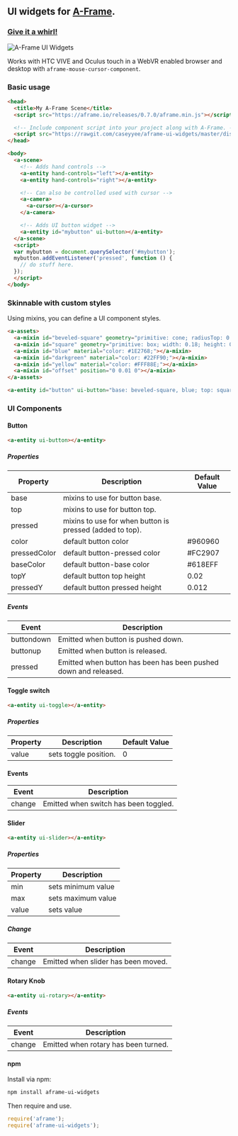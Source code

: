 ## UI widgets for [A-Frame](https://aframe.io).

### [Give it a whirl!](https://caseyyee.github.io/aframe-ui-widgets/examples/)

![A-Frame UI Widgets](https://raw.githubusercontent.com/caseyyee/aframe-ui-widgets/master/img/preview.gif)

Works with HTC VIVE and Oculus touch in a WebVR enabled browser and desktop with `aframe-mouse-cursor-component`.



### Basic usage

````html
<head>
  <title>My A-Frame Scene</title>
  <script src="https://aframe.io/releases/0.7.0/aframe.min.js"></script>

  <!-- Include component script into your project along with A-Frame. -->
  <script src="https://rawgit.com/caseyyee/aframe-ui-widgets/master/dist/aframe-ui-widgets.min.js"></script>
</head>

<body>
  <a-scene>
    <!-- Adds hand controls -->
    <a-entity hand-controls="left"></a-entity>
    <a-entity hand-controls="right"></a-entity>

    <!-- Can also be controlled used with cursor -->
    <a-camera>
      <a-cursor></a-cursor>
    </a-camera>

    <!-- Adds UI button widget -->
    <a-entity id="mybutton" ui-button></a-entity>
  </a-scene>
  <script>
  var mybutton = document.querySelector('#mybutton');
  mybutton.addEventListener('pressed', function () {
    // do stuff here.
  });
  </script>
</body>
````

### Skinnable with custom styles

Using mixins, you can define a UI component styles.

````html
<a-assets>
  <a-mixin id="beveled-square" geometry="primitive: cone; radiusTop: 0.15; radiusBottom: 0.19; height: 0.02; segmentsRadial: 4; segmentsHeight: 1" rotation="0 45 0"></a-mixin>
  <a-mixin id="square" geometry="primitive: box; width: 0.18; height: 0.025; depth: 0.18;" position="0 0.02 0"></a-mixin>
  <a-mixin id="blue" material="color: #1E2768;"></a-mixin>
  <a-mixin id="darkgreen" material="color: #22FF90;"></a-mixin>
  <a-mixin id="yellow" material="color: #FFF88E;"></a-mixin>
  <a-mixin id="offset" position="0 0.01 0"></a-mixin>
</a-assets>

<a-entity id="button" ui-button="base: beveled-square, blue; top: square, darkgreen; pressed: yellow, offset"></a-entity>
````


### UI Components

#### Button

````html
<a-entity ui-button></a-entity>
````
##### Properties
| Property      | Description   | Default Value
| ------------- | ------------- | -------------
| base | mixins to use for button base.
| top | mixins to use for button top.
| pressed | mixins to use for when button is pressed (added to top).
| color | default button color | #960960
| pressedColor | default button-pressed color | #FC2907
| baseColor | default button-base color | #618EFF
| topY | default button top height | 0.02
| pressedY | default button pressed height | 0.012

##### Events
| Event         | Description
| ------------- | -------------
| buttondown | Emitted when button is pushed down.
| buttonup | Emitted when button is released.
| pressed | Emitted when button has been has been pushed down and released.


#### Toggle switch

````html
<a-entity ui-toggle></a-entity>
````

##### Properties
| Property      | Description   | Default Value
| ------------- | ------------- | -------------
| value | sets toggle position. | 0

#### Events
| Event         | Description
| ------------- | -------------
| change | Emitted when switch has been toggled.



#### Slider

````html
<a-entity ui-slider></a-entity>
````

##### Properties
| Property         | Description
| ------------- | -------------
| min | sets minimum value | 0
| max | sets maximum value | 1
| value | sets value | 0

##### Change
| Event         | Description
| ------------- | -------------
| change | Emitted when slider has been moved.


#### Rotary Knob

````html
<a-entity ui-rotary></a-entity>
````

##### Events
| Event         | Description
| ------------- | -------------
| change | Emitted when rotary has been turned.


#### npm

Install via npm:

```bash
npm install aframe-ui-widgets
```

Then require and use.

```js
require('aframe');
require('aframe-ui-widgets');
```
